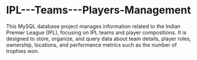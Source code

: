 # IPL---Teams---Players-Management
This MySQL database project manages information related to the Indian Premier League (IPL), focusing on IPL teams and player compositions. It is designed to store, organize, and query data about team details, player roles, ownership, locations, and performance metrics such as the number of trophies won.
